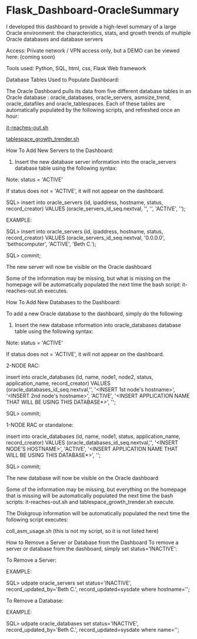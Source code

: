 # Flask_Dashboard-OracleSummary
I developed this dashboard to provide a high-level summary of a large Oracle environment: the characteristics, stats, and growth trends of multiple Oracle databases and database servers 

Access:			Private network / VPN access only, but a DEMO can be viewed here: (coming soon)

Tools used: Python, SQL, html, css, Flask Web framework

Database Tables Used to Populate Dashboard:

The Oracle Dashboard pulls its data from five different database tables in an Oracle database  : oracle_databases, oracle_servers, asmsize_trend, oracle_datafiles and oracle_tablespaces. Each of these tables are automatically populated by the following scripts, and refreshed once an hour: 

[it-reaches-out.sh](https://github.com/bculler17/Oracle_Bash_Scripts/blob/main/scripts/availability_monitor/it_reaches_out.sh)

                                        
[tablespace_growth_trender.sh](https://github.com/bculler17/Oracle_Bash_Scripts/blob/main/scripts/tablespace_growth_trender.sh)

					
How To Add New Servers to the Dashboard:

1. Insert the new database server information into the oracle_servers database table using the following syntax:

Note: status = 'ACTIVE'

If status does not = 'ACTIVE', it will not appear on the dashboard.


SQL> insert into oracle_servers (id, ipaddress, hostname, status, record_creator) VALUES (oracle_servers_id_seq.nextval, '<INSERT IP ADDRESS>', '<INSERT HOSTNAME>', 'ACTIVE', '<INSERT First_name Last_inital>');

EXAMPLE:

SQL> insert into oracle_servers (id, ipaddress, hostname, status, record_creator) VALUES (oracle_servers_id_seq.nextval, '0.0.0.0', 'bethscomputer', 'ACTIVE', 'Beth C.');

SQL> commit;

The new server will now be visible on the Oracle dashboard 

Some of the information may be missing, but what is missing on the homepage will be automatically populated the next time the bash script: it-reaches-out.sh executes.


How To Add New Databases to the Dashboard:
  
To add a new Oracle database to the dashboard, simply do the following:


1. Insert the new database information into oracle_databases database table using the following syntax:

Note: status = 'ACTIVE'

If status does not = 'ACTIVE', it will not appear on the dashboard.

2-NODE RAC:


insert into oracle_databases (id, name, node1, node2, status, application_name, record_creator) VALUES (oracle_databases_id_seq.nextval,'<INSERT DB NAME>', '<INSERT 1st node's hostname>', '<INSERT 2nd node's hostname>', 'ACTIVE', '<INSERT APPLICATION NAME THAT WILL BE USING THIS DATABASE*>', '<INSERT First_name Last_inital>';

SQL> commit;

1-NODE RAC or standalone:


insert into oracle_databases (id, name, node1, status, application_name, record_creator) VALUES (oracle_databases_id_seq.nextval,'<INSERT DB NAME>', '<INSERT NODE'S HOSTNAME>', 'ACTIVE', '<INSERT APPLICATION NAME THAT WILL BE USING THIS DATABASE*>', '<INSERT First_name Last_inital>';

SQL> commit;


The new database will now be visible on the Oracle dashboard 

Some of the information may be missing, but everything on the homepage that is missing will be automatically populated the next time the bash scripts: it-reaches-out.sh and tablespace_growth_trender.sh execute.

The Diskgroup information will be automatically populated the next time the following script executes:

coll_asm_usage.sh (this is not my script, so it is not listed here)


How to Remove a Server or Database from the Dashboard
To remove a server or database from the dashboard, simply set status='INACTIVE':

To Remove a Server:

EXAMPLE:


SQL> udpate oracle_servers set status='INACTIVE', record_updated_by='Beth C.', record_updated=sysdate where hostname='<SERVER HOSTNAME TO REMOVE>';

To Remove a Database:

EXAMPLE:


SQL> udpate oracle_databases set status='INACTIVE', record_updated_by='Beth C.', record_updated=sysdate where name='<DB NAME TO REMOVE>';



